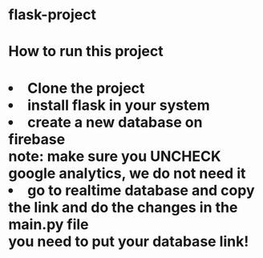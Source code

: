 # flask-project
<h1>How to run this project<h1>
<p>
<li>
Clone the project 
</li>
<li>
install flask in your system
</li>
<li>
create a new database on firebase <br>
note: make sure you UNCHECK google analytics, we do not need it 
<li>
go to realtime database and copy the link and do the changes in the main.py file 
<br>
you need to put your database link! 
</p>